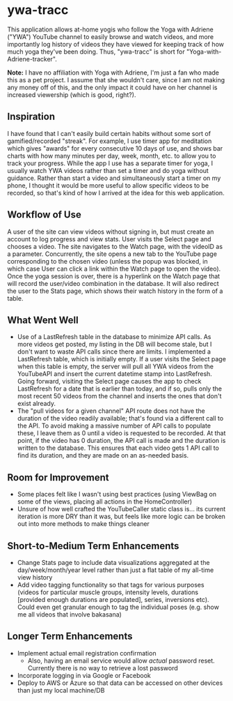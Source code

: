 ﻿# ywa-tracc

This application allows at-home yogis who follow the Yoga with Adriene ("YWA")
YouTube channel to easily browse and watch videos, and more importantly log
history of videos they have viewed for keeping track of how much yoga they've
been doing. Thus, "ywa-tracc" is short for "Yoga-with-Adriene-tracker".

**Note:** I have no affiliation with Yoga with Adriene, I'm just a fan who made
this as a pet project. I assume that she wouldn't care, since I am not making
any money off of this, and the only impact it could have on her channel
is increased viewership (which is good, right?).

## Inspiration

I have found that I can't easily build certain habits without some sort of
gamified/recorded "streak". For example, I use timer app for meditation which
gives "awards" for every consecutive 10 days of use, and shows bar charts
with how many minutes per day, week, month, etc. to allow you to track your
progress. While the app I use has a separate timer for yoga, I usually watch
YWA videos rather than set a timer and do yoga without guidance. Rather than
start a video and simultaneously start a timer on my phone, I thought it would
be more useful to allow specific videos to be recorded, so that's kind of how I
arrived at the idea for this web application.

## Workflow of Use 

A user of the site can view videos without signing in, but must create an
account to log progress and view stats. User visits the Select page and chooses
a video. The site navigates to the Watch page, with the videoID as a parameter.
Concurrently, the site opens a new tab to the YouTube page corresponding to the
chosen video (unless the popup was blocked, in which case User can click a link
within the Watch page to open the video). Once the yoga session is over, there
is a hyperlink on the Watch page that will record the user/video combination in
the database. It will also redirect the user to the Stats page, which shows
their watch history in the form of a table.

## What Went Well
- Use of a LastRefresh table in the database to minimize API calls. As more videos get posted, my listing in the DB will become stale, but I don't want to waste API calls since there are limits. I implemented a LastRefresh table, which is initially empty. If a user visits the Select page when this table is empty, the server will pull all YWA videos from the YouTubeAPI and insert the current datetime stamp into LastRefresh. Going forward, visiting the Select page causes the app to check LastRefresh for a date that is earlier than today, and if so, pulls only the most recent 50 videos from the channel and inserts the ones that don't exist already.
- The "pull videos for a given channel" API route does not have the duration of the video readily available; that's found via a different call to the API. To avoid making a massive number of API calls to populate these, I leave them as 0 until a video is requested to be recorded. At that point, if the video has 0 duration, the API call is made and the duration is written to the database. This ensures that each video gets 1 API call to find its duration, and they are made on an as-needed basis. 

## Room for Improvement
- Some places felt like I wasn't using best practices (using ViewBag on some of the views, placing all actions in the HomeController)
- Unsure of how well crafted the YouTubeCaller static class is... its current iteration is more DRY than it was, but feels like more logic can be broken out into more methods to make things cleaner

## Short-to-Medium Term Enhancements
- Change Stats page to include data visualizations aggregated at the day/week/month/year level rather than just a flat table of my all-time view history
- Add video tagging functionality so that tags for various purposes (videos for particular muscle groups, intensity levels, durations \[provided enough durations are populated\], series, inversions etc). Could even get granular enough to tag the individual poses (e.g. show me all videos that involve bakasana)

## Longer Term Enhancements
- Implement actual email registration confirmation
  - Also, having an email service would allow *actual* password reset. Currently there is no way to retrieve a lost password
- Incorporate logging in via Google or Facebook
- Deploy to AWS or Azure so that data can be accessed on other devices than just my local machine/DB
